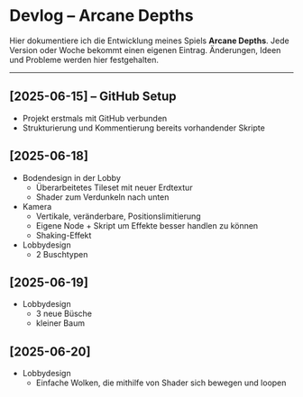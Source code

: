 # Devlog – Arcane Depths

Hier dokumentiere ich die Entwicklung meines Spiels **Arcane Depths**. Jede Version oder Woche bekommt einen eigenen Eintrag. Änderungen, Ideen und Probleme werden hier festgehalten.

---

## [2025-06-15] – GitHub Setup
- Projekt erstmals mit GitHub verbunden 
- Strukturierung und Kommentierung bereits vorhandender Skripte

## [2025-06-18]
- Bodendesign in der Lobby
    - Überarbeitetes Tileset mit neuer Erdtextur
    - Shader zum Verdunkeln nach unten
- Kamera
    - Vertikale, veränderbare, Positionslimitierung
    - Eigene Node + Skript um Effekte besser handlen zu können
    - Shaking-Effekt
- Lobbydesign
    - 2 Buschtypen
    
## [2025-06-19]
- Lobbydesign
    - 3 neue Büsche
    - kleiner Baum

## [2025-06-20]
- Lobbydesign
    - Einfache Wolken, die mithilfe von Shader sich bewegen und loopen
